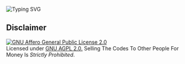 ![Typing SVG](https://readme-typing-svg.herokuapp.com/?lines=welcome+To+DQ-The-File-Donor!;Created+by+Joelkb!;A+simple+Autofilter+Bot!;Auto+filter+with+double+button!;start+message+with+pic!;and+more+features!)
</p>

## Disclaimer
[![GNU Affero General Public License 2.0](https://www.gnu.org/graphics/agplv3-155x51.png)](https://www.gnu.org/licenses/agpl-3.0.en.html#header)    
Licensed under [GNU AGPL 2.0.](https://github.com/EvamariaTG/evamaria/blob/master/LICENSE)
Selling The Codes To Other People For Money Is *Strictly Prohibited*.

